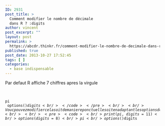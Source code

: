 ```yaml
---
ID: 2931
post_title: >
  Comment modifier le nombre de décimale
  dans R ? :digits
author: vincent
post_excerpt: ""
layout: post
permalink: >
  https://abcdr.thinkr.fr/comment-modifier-le-nombre-de-decimale-dans-r-digits-2/
published: true
post_date: 2013-10-27 17:52:45
tags: [ ]
categories:
  - base indispensable
---
```

Par defaut R affiche 7 chiffres apres la virgule<br /><br /> <pre><code><br />pi<br /> options()$digits <br /> </code></pre> <br /><br />Vouc pouvez modifier cela soit de maniere ponctuelle soit en adaptant les options de R<br /><br /> <pre><code><br /> print(pi,digits=11) <br /> options(digits=8) <br />pi<br /> options()$digits <br /></code></pre>